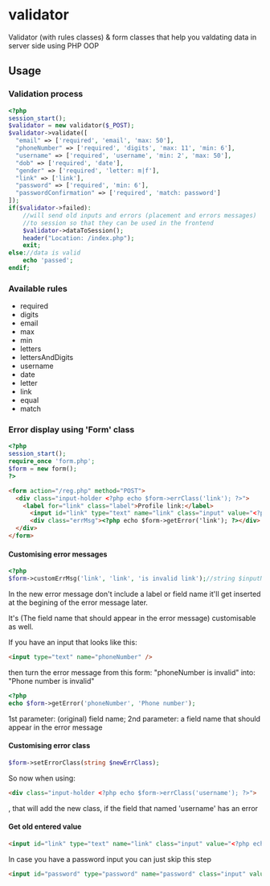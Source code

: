 # validator
Validator (with rules classes) &amp; form classes that help you valdating data in server side using PHP OOP
## Usage
### Validation process
```php
<?php
session_start();
$validator = new validator($_POST);
$validator->validate([
  "email" => ['required', 'email', 'max: 50'],
  "phoneNumber" => ['required', 'digits', 'max: 11', 'min: 6'],
  "username" => ['required', 'username', 'min: 2', 'max: 50'],
  "dob" => ['required', 'date'],
  "gender" => ['required', 'letter: m|f'],
  "link" => ['link'],
  "password" => ['required', 'min: 6'],
  "passwordConfirmation" => ['required', 'match: password']
]);
if($validator->failed):
    //will send old inputs and errors (placement and errors messages)
    //to session so that they can be used in the frontend
    $validator->dataToSession();
    header("Location: /index.php");
    exit;
else://data is valid
    echo 'passed';
endif;
```
### Available rules
* required
* digits
* email
* max
* min
* letters
* lettersAndDigits
* username
* date
* letter
* link
* equal
* match

### Error display using 'Form' class
```php
<?php
session_start();
require_once 'form.php';
$form = new form();
?>
```
```html
<form action="/reg.php" method="POST">
  <div class="input-holder <?php echo $form->errClass('link'); ?>">
    <label for="link" class="label">Profile link:</label>
      <input id="link" type="text" name="link" class="input" value="<?php echo $form->old('link'); ?>" />
      <div class="errMsg"><?php echo $form->getError('link'); ?></div>
  </div>
</form>
```
#### Customising error messages
```php
<?php
$form->customErrMsg('link', 'link', 'is invalid link');//string $inputName, string $errType, string $newErrorMsg
```
In the new error message don't include a label or field name it'll get inserted at the begining of the error message later.

It's (The field name that should appear in the error message) customisable as well.

If you have an input that looks like this:
```html
<input type="text" name="phoneNumber" />
```
then turn the error message from this form: "phoneNumber is invalid"
into: "Phone number is invalid"
```php
<?php
echo $form->getError('phoneNumber', 'Phone number');
```
1st parameter: (original) field name; 2nd parameter: a field name that should appear in the error message

#### Customising error class
```php
$form->setErrorClass(string $newErrClass);
```
So now when using:
```html
<div class="input-holder <?php echo $form->errClass('username'); ?>">
```
, that will add the new class, if the field that named 'username' has an error
#### Get old entered value
```html
<input id="link" type="text" name="link" class="input" value="<?php echo $form->old('link'); ?>" />
```
In case you have a password input you can just skip this step
```html
<input id="password" type="password" name="password" class="input" value="" />
```
